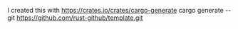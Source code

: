 I created this with https://crates.io/crates/cargo-generate
cargo generate --git https://github.com/rust-github/template.git
